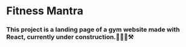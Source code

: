 # Fitness Mantra
<h3>This project is a landing page of a gym website made with React, currently under construction.👷🏻‍♀️⚒️</h3>

